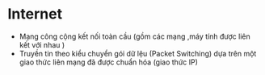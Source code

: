 # Internet 
* Mạng công cộng kết nối toàn cầu (gồm các mạng ,máy tính được liên kết với nhau ) 
* Truyền tin theo kiểu chuyển gói dữ lệu (Packet Switching) dựa trên một giao thức liên mạng đã được chuẩn hóa (giao thức IP)
